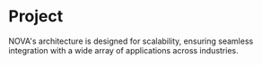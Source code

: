 # Project
NOVA's architecture is designed for scalability, ensuring seamless integration with a wide array of applications across industries.
